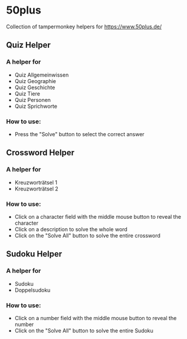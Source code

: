 # 50plus
Collection of tampermonkey helpers for https://www.50plus.de/

## Quiz Helper
### A helper for 
- Quiz Allgemeinwissen
- Quiz Geographie
- Quiz Geschichte
- Quiz Tiere
- Quiz Personen
- Quiz Sprichworte

### How to use:
- Press the "Solve" button to select the correct answer

## Crossword Helper
### A helper for
- Kreuzworträtsel 1
- Kreuzworträtsel 2

### How to use:
- Click on a character field with the middle mouse button to reveal the character
- Click on a description to solve the whole word
- Click on the "Solve All" button to solve the entire crossword

## Sudoku Helper
### A helper for
- Sudoku
- Doppelsudoku

### How to use:
- Click on a number field with the middle mouse button to reveal the number
- Click on the "Solve All" button to solve the entire Sudoku
